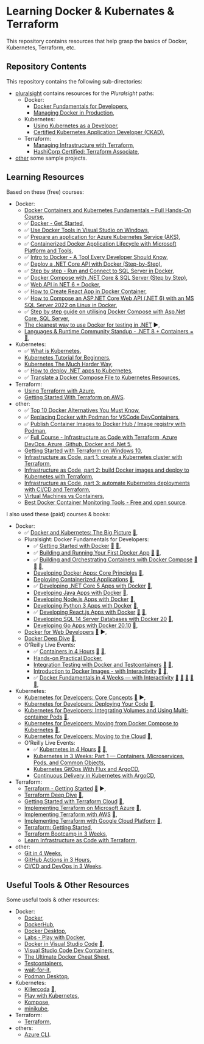 # Learning Docker & Kubernates & Terraform

This repository contains resources that help grasp the basics of Docker, Kubernetes, Terraform, etc.

## Repository Contents

This repository contains the following sub-directories:

- [pluralsight](pluralsight/) contains resources for the _Pluralsight_ paths:
  - Docker:
    - [Docker Fundamentals for Developers](https://app.pluralsight.com/paths/skills/docker-fundamentals-for-developers),
    - [Managing Docker in Production](https://app.pluralsight.com/paths/skill/managing-docker-in-production),
  - Kubernetes:
    - [Using Kubernetes as a Developer](https://app.pluralsight.com/paths/skills/using-kubernetes-as-a-developer),
    - [Certified Kubernetes Application Developer (CKAD)](https://app.pluralsight.com/paths/certificate/certified-kubernetes-application-developer-ckad),
  - Terraform:
    - [Managing Infrastructure with Terraform](https://app.pluralsight.com/paths/skill/managing-infrastructure-with-terraform),
    - [HashiCorp Certified: Terraform Associate](https://app.pluralsight.com/paths/certificate/hashicorp-certified-terraform-associate),
- [other](other/) some sample projects.

## Learning Resources

Based on these (free) courses:

- Docker:
  - [Docker Containers and Kubernetes Fundamentals – Full Hands-On Course](https://youtu.be/kTp5xUtcalw?si=138s3imH6cmRn0Jg),
  - ✅ [Docker - Get Started](https://docs.docker.com/get-started/),
  - ✅ [Use Docker Tools in Visual Studio on Windows](https://learn.microsoft.com/en-us/dotnet/architecture/containerized-lifecycle/design-develop-containerized-apps/visual-studio-tools-for-docker),
  - ✅ [Prepare an application for Azure Kubernetes Service (AKS)](https://learn.microsoft.com/en-us/azure/aks/tutorial-kubernetes-prepare-app),
  - ✅ [Containerized Docker Application Lifecycle with Microsoft Platform and Tools](https://learn.microsoft.com/en-us/dotnet/architecture/containerized-lifecycle/),
  - ✅ [Intro to Docker - A Tool Every Developer Should Know](https://youtu.be/WcQ3-M4-jik),
  - ✅ [Deploy a .NET Core API with Docker (Step-by-Step)](https://youtu.be/f0lMGPB10bM),
  - ✅ [Step by step - Run and Connect to SQL Server in Docker](https://youtu.be/SJAl3vOX05M),
  - ✅ [Docker Compose with .NET Core & SQL Server (Step by Step)](https://youtu.be/4V7CwC_4oss),
  - ✅ [Web API in NET 6 + Docker](https://dev.to/berviantoleo/web-api-in-net-6-docker-41d5),
  - ✅ [How to Create React App in Docker Container](https://frontendguruji.com/blog/how-to-create-react-app-in-docker-container/),
  - ✅ [How to Compose an ASP.NET Core Web API (.NET 6) with an MS SQL Server 2022 on Linux in Docker](https://blog.christian-schou.dk/dockerize-net-core-web-api-with-ms-sql-server/),
  - ✅ [Step by step guide on utilising Docker Compose with Asp.Net Core, SQL Server](https://youtu.be/zrzdRINyYdM),
  - [The cleanest way to use Docker for testing in .NET](https://youtu.be/8IRNC7qZBmk) :arrow_forward:,
  - [Languages & Runtime Community Standup - .NET 8 + Containers = 💖](https://www.youtube.com/live/fMtQMYc_HlQ?si=eeaQL6mS9c9kfxS2),
- Kubernetes:
  - ✅ [What is Kubernetes](https://youtu.be/VnvRFRk_51k),
  - [Kubernetes Tutorial for Beginners](https://youtu.be/X48VuDVv0do),
  - [Kubernetes The Much Harder Way](https://youtu.be/bpp5tpgU6CE),
  - ✅ [How to deploy .NET apps to Kubernetes](https://youtu.be/cNlxPKy_NPA),
  - ✅ [Translate a Docker Compose File to Kubernetes Resources](https://kubernetes.io/docs/tasks/configure-pod-container/translate-compose-kubernetes/),
- Terraform:
  - [Using Terraform with Azure](https://youtu.be/JKVkblsp3cM),
  - [Getting Started With Terraform on AWS](https://spacelift.io/blog/terraform-tutorial).
- other:
  - ✅ [Top 10 Docker Alternatives You Must Know](https://www.knowledgehut.com/blog/devops/docker-alternatives),
  - ✅ [Replacing Docker with Podman for VSCode DevContainers](https://blog.lifeishao.com/2021/12/30/replacing-docker-with-podman-for-your-vscode-devcontainers/),
  - ✅ [Publish Container Images to Docker Hub / Image registry with Podman](https://computingforgeeks.com/how-to-publish-docker-image-to-docker-hub-with-podman/),
  - ✅ [Full Course - Infrastructure as Code with Terraform, Azure DevOps, Azure, Github, Docker and .Net 5](https://youtu.be/q4xNBqvD1uU),
  - [Getting Started with Terraform on Windows 10](https://thomgreene.com/post/2020/2020-06-15-terraform-getting-started-windows/),
  - [Infrastructure as Code, part 1: create a Kubernetes cluster with Terraform](https://circleci.com/blog/learn-iac-part1/),
  - [Infrastructure as Code, part 2: build Docker images and deploy to Kubernetes with Terraform](https://circleci.com/blog/learn-iac-part02/),
  - [Infrastructure as Code, part 3: automate Kubernetes deployments with CI/CD and Terraform](https://circleci.com/blog/learn-iac-part3/),
  - [Virtual Machines vs Containers](https://youtu.be/eyNBf1sqdBQ),
  - [Best Docker Container Monitoring Tools - Free and open source](https://youtu.be/zxAmqY63eJE).

I also used these (paid) courses & books:

- Docker:
  - ✅ [Docker and Kubernetes: The Big Picture](https://app.pluralsight.com/library/courses/docker-kubernetes-big-picture/table-of-contents) [:file_folder:](https://app.pluralsight.com/library/courses/docker-kubernetes-big-picture/exercise-files),
  - Pluralsight: Docker Fundamentals for Developers:
    - ✅ [Getting Started with Docker](https://app.pluralsight.com/library/courses/docker-getting-started-2023/table-of-contents) [:file_folder:](https://app.pluralsight.com/library/courses/docker-getting-started-2023/exercise-files) [:file_folder:](https://github.com/nigelpoulton/gsd),
    - ✅ [Building and Running Your First Docker App](https://app.pluralsight.com/library/courses/docker-building-running-first-app/table-of-contents) [:file_folder:](https://app.pluralsight.com/library/courses/docker-building-running-first-app/exercise-files) [:file_folder:](https://github.com/DanWahlin/NodeExpressMongoDBDockerApp),
    - ✅ [Building and Orchestrating Containers with Docker Compose](https://app.pluralsight.com/library/courses/docker-compose-building-orchestrating-containers/table-of-contents) [:file_folder:](https://app.pluralsight.com/library/courses/docker-compose-building-orchestrating-containers/exercise-files) [:file_folder:](https://github.com/DanWahlin/NodeExpressMongoDBDockerApp) [:file_folder:](https://github.com/DanWahlin/CodeWithDanDockerServices),
    - [Developing Docker Apps: Core Principles](https://app.pluralsight.com/library/courses/docker-apps-developing-core-principles-2023/table-of-contents) [:file_folder:](https://app.pluralsight.com/library/courses/docker-apps-developing-core-principles-2023/exercise-files),
    - [Deploying Containerized Applications](https://app.pluralsight.com/library/courses/deploying-containerized-applications/table-of-contents) [:file_folder:](https://app.pluralsight.com/library/courses/deploying-containerized-applications/exercise-files),
    - ✅ [Developing .NET Core 5 Apps with Docker](https://app.pluralsight.com/library/courses/docker-dot-net-core-apps-developing/table-of-contents) [:file_folder:](https://app.pluralsight.com/library/courses/docker-dot-net-core-apps-developing/exercise-files),
    - [Developing Java Apps with Docker](https://app.pluralsight.com/library/courses/java-apps-docker-developing-2023/table-of-contents) [:file_folder:](https://app.pluralsight.com/library/courses/java-apps-docker-developing-2023/exercise-files),
    - [Developing Node.js Apps with Docker](https://app.pluralsight.com/library/courses/nodejs-docker-developing-apps/table-of-contents) [:file_folder:](https://app.pluralsight.com/library/courses/nodejs-docker-developing-apps/exercise-files),
    - [Developing Python 3 Apps with Docker](https://app.pluralsight.com/library/courses/python-apps-docker-developing/table-of-contents) [:file_folder:](https://app.pluralsight.com/library/courses/python-apps-docker-developing/exercise-files),
    - ✅ [Developing React.js Apps with Docker](https://app.pluralsight.com/library/courses/reactjs-apps-docker-developing/table-of-contents) [:file_folder:](https://app.pluralsight.com/library/courses/reactjs-apps-docker-developing/exercise-files) [:file_folder:](https://github.com/saravanan75/docker_react),
    - [Developing SQL 14 Server Databases with Docker 20](https://app.pluralsight.com/library/courses/sql-server-databases-docker-developing/table-of-contents) [:file_folder:](https://app.pluralsight.com/library/courses/sql-server-databases-docker-developing/exercise-files),
    - [Developing Go Apps with Docker 20.10](https://app.pluralsight.com/library/courses/docker-developing-go-apps/table-of-contents) [:file_folder:](https://app.pluralsight.com/library/courses/docker-developing-go-apps/exercise-files),
  - [Docker for Web Developers](https://app.pluralsight.com/library/courses/docker-web-development/table-of-contents) [:file_folder:](https://app.pluralsight.com/library/courses/docker-web-developers/exercise-files) :arrow_forward:,
  - [Docker Deep Dive](https://app.pluralsight.com/library/courses/docker-deep-dive-update/table-of-contents) [:file_folder:](https://app.pluralsight.com/library/courses/docker-deep-dive-update/exercise-files),
  - O'Reilly Live Events:
    - ✅ [Containers in 4 Hours](https://learning.oreilly.com/live-events/containers-in-4-hours/0636920239529/) [:file_folder:](https://on24static.akamaized.net/event/41/29/94/5/rt/1/documents/resourceList1688575690311/containers725231688575689731.pdf) [:file_folder:](https://github.com/sandervanvugt/containers),
    - [Hands-on Practical Docker](https://learning.oreilly.com/live-events/hands-on-practical-docker/0636920201922/),
    - [Integration Testing with Docker and Testcontainers](https://learning.oreilly.com/live-events/integration-testing-with-docker-and-testcontainers/0636920063105/) [:file_folder:](https://on24static.akamaized.net/event/42/35/66/7/rt/1/documents/resourceList1689021806698/slides.pdf) [:file_folder:](https://github.com/bmuschko/testcontainers-integration-testing),
    - [Introduction to Docker Images - with Interactivity](https://learning.oreilly.com/live-events/introduction-to-docker-imageswith-interactivity/0636920255161/) [:file_folder:](https://on24static.akamaized.net/event/42/35/67/1/rt/1/documents/resourceList1689297753939/classdockerimages1689297751782.pdf) [:file_folder:](https://gist.github.com/spkane/a15467f50545483282496624629bc62e),
    - ✅ [Docker Fundamentals in 4 Weeks — with Interactivity](https://learning.oreilly.com/live-events/docker-fundamentals-in-4-weekswith-interactivity/0636920061161/0636920091841/) [:file_folder:](https://on24static.akamaized.net/event/42/73/13/8/rt/1/documents/resourceList1693925243918/studentsetup1683066899581.pdf) [:file_folder:](https://on24static.akamaized.net/event/42/73/13/7/rt/1/documents/resourceList1693070416012/classdocker4weeksday11693070413884.pdf) [:file_folder:](https://on24static.akamaized.net/event/42/73/13/8/rt/1/documents/resourceList1693924885224/classdocker4weeksday21693924884110.pdf) [:file_folder:](https://gist.github.com/spkane/686ae98467a840d73cd3e181da9b1194) [:file_folder:](https://learning.oreilly.com/scenarios/devops-tools-sandbox/9781098126469/),
- Kubernetes:
  - [Kubernetes for Developers: Core Concepts](https://app.pluralsight.com/library/courses/kubernetes-developers-core-concepts/table-of-contents) [:file_folder:](https://app.pluralsight.com/library/courses/kubernetes-developers-core-concepts/exercise-files) ▶️,
  - [Kubernetes for Developers: Deploying Your Code](https://app.pluralsight.com/library/courses/kubernetes-developers-deploying-code/table-of-contents) [:file_folder:](https://app.pluralsight.com/library/courses/kubernetes-developers-deploying-code/exercise-files),
  - [Kubernetes for Developers: Integrating Volumes and Using Multi-container Pods](https://app.pluralsight.com/library/courses/kubernetes-developers-integrating-volumes-using-multi-container-pods/table-of-contents) [:file_folder:](https://app.pluralsight.com/library/courses/kubernetes-developers-integrating-volumes-using-multi-container-pods/exercise-files),
  - [Kubernetes for Developers: Moving from Docker Compose to Kubernetes](https://app.pluralsight.com/library/courses/kubernetes-developers-docker-compose-kubernetes/table-of-contents) [:file_folder:](https://app.pluralsight.com/library/courses/kubernetes-developers-docker-compose-kubernetes/exercise-files),
  - [Kubernetes for Developers: Moving to the Cloud](https://app.pluralsight.com/library/courses/kubernetes-developers-moving-cloud/table-of-contents) [:file_folder:](https://app.pluralsight.com/library/courses/kubernetes-developers-moving-cloud/exercise-files),
  - O'Reilly Live Events:
    - ✅ [Kubernetes in 4 Hours](https://learning.oreilly.com/live-events/kubernetes-in-4-hours/0636920056367/) [:file_folder:](https://on24static.akamaized.net/event/41/29/94/9/rt/1/documents/resourceList1688561051460/kubernetes36231688561042958.pdf) [:file_folder:](https://github.com/sandervanvugt/kubernetes),
    - [Kubernetes in 3 Weeks: Part 1 — Containers, Microservices, Pods, and Common Objects](https://learning.oreilly.com/live-events/kubernetes-in-3-weeks-part-1containers-microservices-pods-and-common-objects/0636920385158/),
    - [Kubernetes GitOps With Flux and ArgoCD](https://learning.oreilly.com/live-events/kubernetes-gitops-with-flux-and-argocd/0636920078987/),
    - [Continuous Delivery in Kubernetes with ArgoCD](https://learning.oreilly.com/live-events/continuous-delivery-in-kubernetes-with-argocd/0636920054359/),
- Terraform:
  - [Terraform - Getting Started](https://app.pluralsight.com/library/courses/terraform-getting-started-2023/table-of-contents) [:file_folder:](https://app.pluralsight.com/library/courses/terraform-getting-started-2023/exercise-files) ▶️,
  - [Terraform Deep Dive](https://app.pluralsight.com/library/courses/terraform-deep-dive-2023/table-of-contents) [:file_folder:](https://app.pluralsight.com/library/courses/terraform-deep-dive-2023/exercise-files),
  - [Getting Started with Terraform Cloud](https://app.pluralsight.com/library/courses/terraform-cloud-getting-started/table-of-contents) [:file_folder:](https://app.pluralsight.com/library/courses/terraform-cloud-getting-started/exercise-files),
  - [Implementing Terraform on Microsoft Azure](https://app.pluralsight.com/library/courses/implementing-terraform-microsoft-azure/table-of-contents) [:file_folder:](https://app.pluralsight.com/library/courses/implementing-terraform-microsoft-azure/exercise-files),
  - [Implementing Terraform with AWS](https://app.pluralsight.com/library/courses/implementing-terraform-aws/table-of-contents) [:file_folder:](https://app.pluralsight.com/library/courses/implementing-terraform-aws/exercise-files),
  - [Implementing Terraform with Google Cloud Platform](https://app.pluralsight.com/library/courses/terraform-google-cloud-platform-implementing/table-of-contents) [:file_folder:](https://app.pluralsight.com/library/courses/terraform-google-cloud-platform-implementing/exercise-files),
  - [Terraform: Getting Started](https://learning.oreilly.com/live-events/terraform-getting-started/0636920060088/),
  - [Terraform Bootcamp in 3 Weeks](https://learning.oreilly.com/live-events/terraform-bootcamp-in-3-weeks/0636920085795/),
  - [Learn Infrastructure as Code with Terraform](https://learning.oreilly.com/live-events/learn-infrastructure-as-code-with-terraform/0636920077731/),
- other:
  - [Git in 4 Weeks](https://learning.oreilly.com/live-events/git-in-4-weeks/0636920057275/0636920094825/),
  - [GitHub Actions in 3 Hours](https://learning.oreilly.com/live-events/github-actions-in-3-hours/0636920093155/0636920093154/),
  - [CI/CD and DevOps in 3 Weeks](https://learning.oreilly.com/live-events/cicd-and-devops-in-3-weeks/0636920072763/).

## Useful Tools & Other Resources

Some useful tools & other resources:

- Docker:
  - [Docker](https://www.docker.com/),
  - [DockerHub](https://hub.docker.com/),
  - [Docker Desktop](https://www.docker.com/products/docker-desktop/),
  - [Labs - Play with Docker](https://labs.play-with-docker.com/),
  - [Docker in Visual Studio Code](https://code.visualstudio.com/docs/containers/overview) [:file_folder:](https://marketplace.visualstudio.com/items?itemName=ms-azuretools.vscode-docker),
  - [Visual Studio Code Dev Containers](https://code.visualstudio.com/docs/devcontainers/create-dev-container),
  - [The Ultimate Docker Cheat Sheet](https://dockerlabs.collabnix.com/docker/cheatsheet/),
  - [Testcontainers](https://github.com/testcontainers/testcontainers-dotnet),
  - [wait-for-it](https://github.com/vishnubob/wait-for-it),
  - [Podman Desktop](https://podman-desktop.io/),
- Kubernetes:
  - [Killercoda](https://killercoda.com/playgrounds/scenario/kubernetes) [:file_folder:](https://github.com/killercoda/scenario-examples),
  - [Play with Kubernetes](https://labs.play-with-k8s.com/),
  - [Kompose](https://kompose.io/),
  - [minikube](https://github.com/kubernetes/minikube),
- Terraform:
  - [Terraform](https://www.terraform.io/),
- others:
  - [Azure CLI](https://learn.microsoft.com/en-us/cli/azure/install-azure-cli).
